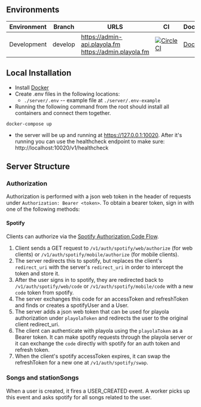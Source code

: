 ## Environments

| Environment | Branch  | URLS                                                    | CI                                                                                                                                                                                                                                               | Documentation                           |
| ----------- | ------- | ------------------------------------------------------ | ------------------------------------------------------------------------------------------------------------------------------------------------------------------------------------------------------------------------------------------------ | --------------------------------------- |
| Development | develop | https://admin-api.playola.fm <br> https://admin.playola.fm | [![CircleCI](https://dl.circleci.com/status-badge/img/gh/briankeane/playola/tree/develop.svg?style=svg&circle-token=CCIPRJ_4VijKqPEovM5E7dGSTrXAi_80ca87be7dde79ffd962a4d4c350fd636a57db68)](https://dl.circleci.com/status-badge/redirect/gh/briankeane/playola/tree/develop) | [Docs](https://api-dev.playola.fm/docs) |


## Local Installation

* Install [Docker](https://www.docker.com/products/docker-desktop/)
* Create .env files in the following locations:
  * `./server/.env`  -- example file at `./server/.env-example`
* Running the following command from the root should install all containers and connect them together.


```
docker-compose up

```

* the server will be up and running at https://127.0.0.1:10020.  After it's running you can use the healthcheck endpoint to make sure: http://localhost:10020/v1/healthcheck



## Server Structure

### Authorization

Authorization is performed with a json web token in the header of requests under `Authorization: Bearer <token>`.  To obtain a bearer token, sign in with one of the following methods:

#### Spotify

Clients can authorize via the [Spotify Authorization Code Flow](https://developer.spotify.com/documentation/web-api/tutorials/code-flow).

1. Client sends a GET request to `/v1/auth/spotify/web/authorize` (for web clients) or `/v1/auth/spotify/mobile/authorize` (for mobile clients).
2. The server redirects this to spotify, but replaces the client's `redirect_uri` with the server's `redirect_uri` in order to intercept the token and store it.
3. After the user signs in to spotify, they are redirected back to `/v1/auth/spotify/web/code` or `/v1/auth/spotify/mobile/code` with a new `code` token from spotify.
4. The server exchanges this code for an accessToken and refreshToken and finds or creates a spotifyUser and a User.
5. The server adds a json web token that can be used for playola authorization under `playolaToken` and redirects the user to the original client redirect_uri.
6. The client can authenticate with playola using the `playolaToken` as a Bearer token.  It can make spotify requests through the playola server or it can exchange the `code` directly with spotify for an auth token and refresh token.
7. When the client's spotify accessToken expires, it can swap the refreshToken for a new one at `/v1/auth/spotify/swap`.


### Songs and stationSongs

When a user is created, it fires a USER_CREATED event.  A worker picks up this event and asks spotify for all songs related to the user.


